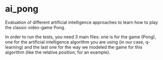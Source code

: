 # ai_pong
Evaluation of different artificial intelligence approaches to learn how to play the classic video-game Pong.

In order to run the tests, you need 3 main files: one is for the game (Pong), one for the artificial intelligence algorithm you are using
(in our case, q-learning) and the last one for the way we modeled the game for this algorithm (like the relative position, for an example).
